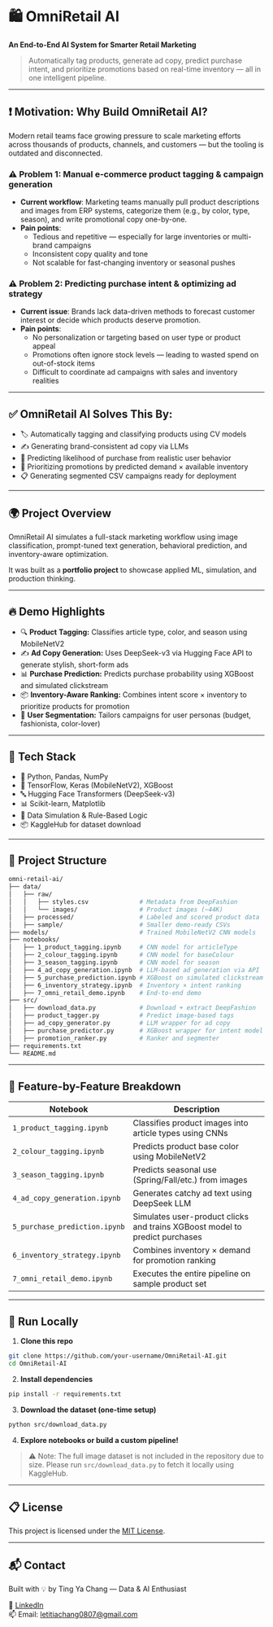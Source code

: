 # 🛍️ OmniRetail AI

**An End-to-End AI System for Smarter Retail Marketing**

> Automatically tag products, generate ad copy, predict purchase intent, and prioritize promotions based on real-time inventory — all in one intelligent pipeline.

---

## ❗ Motivation: Why Build OmniRetail AI?

Modern retail teams face growing pressure to scale marketing efforts across thousands of products, channels, and customers — but the tooling is outdated and disconnected.

### ⚠️ Problem 1: Manual e-commerce product tagging & campaign generation

- **Current workflow**: Marketing teams manually pull product descriptions and images from ERP systems, categorize them (e.g., by color, type, season), and write promotional copy one-by-one.
- **Pain points**:
  - Tedious and repetitive — especially for large inventories or multi-brand campaigns
  - Inconsistent copy quality and tone
  - Not scalable for fast-changing inventory or seasonal pushes

### ⚠️ Problem 2: Predicting purchase intent & optimizing ad strategy

- **Current issue**: Brands lack data-driven methods to forecast customer interest or decide which products deserve promotion.
- **Pain points**:
  - No personalization or targeting based on user type or product appeal
  - Promotions often ignore stock levels — leading to wasted spend on out-of-stock items
  - Difficult to coordinate ad campaigns with sales and inventory realities

---

## ✅ OmniRetail AI Solves This By:

- 🏷️ Automatically tagging and classifying products using CV models
- ✍️ Generating brand-consistent ad copy via LLMs
- 🧠 Predicting likelihood of purchase from realistic user behavior
- 🎯 Prioritizing promotions by predicted demand × available inventory
- 📋 Generating segmented CSV campaigns ready for deployment

---

## 🌍 Project Overview

OmniRetail AI simulates a full-stack marketing workflow using image classification, prompt-tuned text generation, behavioral prediction, and inventory-aware optimization.

It was built as a **portfolio project** to showcase applied ML, simulation, and production thinking.

---

## 🔥 Demo Highlights

- 🔍 **Product** **Tagging:** Classifies article type, color, and season using MobileNetV2
- ✍️ **Ad Copy Generation:** Uses DeepSeek-v3 via Hugging Face API to generate stylish, short-form ads
- 📊 **Purchase Prediction:** Predicts purchase probability using XGBoost and simulated clickstream
- 📦 **Inventory-Aware Ranking:** Combines intent score × inventory to prioritize products for promotion
- 🧠 **User Segmentation:** Tailors campaigns for user personas (budget, fashionista, color-lover)

---

## 🧪 Tech Stack

- 🐍 Python, Pandas, NumPy
- 🤖 TensorFlow, Keras (MobileNetV2), XGBoost
- 🔤 Hugging Face Transformers (DeepSeek-v3)
- 📊 Scikit-learn, Matplotlib
- 🧹 Data Simulation & Rule-Based Logic
- 📦 KaggleHub for dataset download

---

## 📂 Project Structure

```bash
omni-retail-ai/
├── data/
│   ├── raw/
│   │   ├── styles.csv              # Metadata from DeepFashion
│   │   └── images/                 # Product images (~44K)
│   ├── processed/                  # Labeled and scored product data
│   ├── sample/                     # Smaller demo-ready CSVs
├── models/                         # Trained MobileNetV2 CNN models
├── notebooks/
│   ├── 1_product_tagging.ipynb     # CNN model for articleType
│   ├── 2_colour_tagging.ipynb      # CNN model for baseColour
│   ├── 3_season_tagging.ipynb      # CNN model for season
│   ├── 4_ad_copy_generation.ipynb  # LLM-based ad generation via API
│   ├── 5_purchase_prediction.ipynb # XGBoost on simulated clickstream
│   ├── 6_inventory_strategy.ipynb  # Inventory × intent ranking
│   ├── 7_omni_retail_demo.ipynb    # End-to-end demo
├── src/
│   ├── download_data.py            # Download + extract DeepFashion
│   ├── product_tagger.py           # Predict image-based tags
│   ├── ad_copy_generator.py        # LLM wrapper for ad copy
│   ├── purchase_predictor.py       # XGBoost wrapper for intent model
│   ├── promotion_ranker.py         # Ranker and segmenter
├── requirements.txt
└── README.md
```

---

## 🔁 Feature-by-Feature Breakdown

| Notebook                      | Description                                                                 |
| ----------------------------- | --------------------------------------------------------------------------- |
| `1_product_tagging.ipynb`     | Classifies product images into article types using CNNs                     |
| `2_colour_tagging.ipynb`      | Predicts product base color using MobileNetV2                               |
| `3_season_tagging.ipynb`      | Predicts seasonal use (Spring/Fall/etc.) from images                        |
| `4_ad_copy_generation.ipynb`  | Generates catchy ad text using DeepSeek LLM                                 |
| `5_purchase_prediction.ipynb` | Simulates user-product clicks and trains XGBoost model to predict purchases |
| `6_inventory_strategy.ipynb`  | Combines inventory × demand for promotion ranking                           |
| `7_omni_retail_demo.ipynb`    | Executes the entire pipeline on sample product set                          |

---

## 🚀 Run Locally

1. **Clone this repo**

```bash
git clone https://github.com/your-username/OmniRetail-AI.git
cd OmniRetail-AI
```

2. **Install dependencies**

```bash
pip install -r requirements.txt
```

3. **Download the dataset (one-time setup)**

```bash
python src/download_data.py
```

4. **Explore notebooks or build a custom pipeline!**

> ⚠️ Note: The full image dataset is not included in the repository due to size.
> Please run `src/download_data.py` to fetch it locally using KaggleHub.

---

## 📋 License

This project is licensed under the [MIT License](LICENSE).

---

## 📬 Contact

Built with 💡 by Ting Ya Chang — Data & AI Enthusiast

🔗 [LinkedIn](https://www.linkedin.com/in/ting-ya-chang-analytics/)  
📫 Email: letitiachang0807@gmail.com

